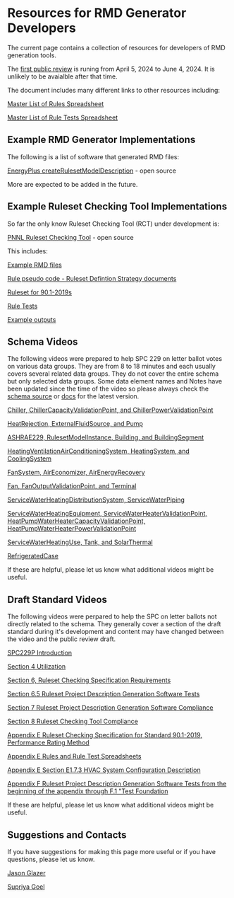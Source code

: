 # Resources for RMD Generator Developers

The current page contains a collection of resources for developers of RMD generation tools. 

The [first public review](https://osr.ashrae.org/Online-Comment-Database/ShowDoc2/Table/DocumentAttachments/FileName/4308-Std229P_1st_PPR_Draft_chair_approved.zip/download/false) is runing from April 5, 2024 to June 4, 2024. It is unlikely to be avaialble after that time.

The document includes many different links to other resources including:

[Master List of Rules Spreadsheet](https://1drv.ms/x/s!AoRQkE5gaWd5jSkkKuZMK2V81iVY?e=WZPW05)

[Master List of Rule Tests Spreadsheet](https://1drv.ms/x/s!AoRQkE5gaWd5jSkkKuZMK2V81iVY?e=WZPW05)


## Example RMD Generator Implementations

The following is a list of software that generated RMD files:

[EnergyPlus createRulesetModelDescription](https://github.com/JasonGlazer/createRulesetModelDescription) - open source

More are expected to be added in the future.

## Example Ruleset Checking Tool Implementations

So far the only know Ruleset Checking Tool (RCT) under development is:

[PNNL Ruleset Checking Tool](https://github.com/pnnl/ruleset-checking-tool) - open source

This includes:

[Example RMD files](https://github.com/pnnl/ruleset-checking-tool/tree/master/examples/chicago_demo)

[Rule pseudo code - Ruleset Defintion Strategy documents](https://github.com/pnnl/ruleset-checking-tool/blob/master/docs/_toc.md) 

[Ruleset for 90.1-2019s](https://github.com/pnnl/ruleset-checking-tool/tree/master/rct229/rulesets/ashrae9012019) 

[Rule Tests](https://github.com/pnnl/ruleset-checking-tool/tree/master/rct229/ruletest_engine/ruletest_jsons) 

[Example outputs](https://github.com/pnnl/ruleset-checking-tool/tree/develop/examples/output)




## Schema Videos

The following videos were prepared to help SPC 229 on letter ballot votes on various data groups. They are from 8 to 18 minutes and each usually covers several related data groups. They do not cover the entire schema but only selected data groups. Some data element names and Notes have been updated since the time of the video so please always check the [schema source](https://github.com/open229/ruleset-model-description-schema/tree/develop/schema-source) or [docs](https://github.com/open229/ruleset-model-description-schema/tree/develop/docs229) for the latest version.

[Chiller, ChillerCapacityValidationPoint, and ChillerPowerValidationPoint](https://www.youtube.com/watch?v=xKfrwOR8tuc)

[HeatRejection, ExternalFluidSource, and Pump](https://www.youtube.com/watch?v=PzUoA91W0Vg)

[ASHRAE229, RulesetModelInstance, Building, and BuildingSegment](https://www.youtube.com/watch?v=-ac52BoCBqM)

[HeatingVentilationAirConditioningSystem, HeatingSystem, and CoolingSystem](https://www.youtube.com/watch?v=1ym9LETGl2A)

[FanSystem, AirEconomizer, AirEnergyRecovery](https://www.youtube.com/watch?v=9FYNFtqF12w)

[Fan, FanOutputValidationPoint, and Terminal](https://www.youtube.com/watch?v=w6x2wrth3UE)

[ServiceWaterHeatingDistributionSystem, ServiceWaterPiping](https://www.youtube.com/watch?v=cTvBONDVsTg)

[ServiceWaterHeatingEquipment, ServiceWaterHeaterValidationPoint, HeatPumpWaterHeaterCapacityValidationPoint, HeatPumpWaterHeaterPowerValidationPoint](https://www.youtube.com/watch?v=jaaKRs_dkqE)

[ServiceWaterHeatingUse, Tank, and SolarThermal](https://www.youtube.com/watch?v=StL7Ghru1LM)

[RefrigeratedCase](https://www.youtube.com/watch?v=2BqN6Ss_Lms)

If these are helpful, please let us know what additional videos might be useful.

## Draft Standard Videos

The following videos were perpared to help the SPC on letter ballots not directly related to the schema. They generally cover a section of the draft standard during it's development and content may have changed between the video and the public review draft.

[SPC229P Introduction](https://www.youtube.com/watch?v=tws7ms0mKAM)

[Section 4 Utilization](https://www.youtube.com/watch?v=ceY5X60QQdk)

[Section 6, Ruleset Checking Specification Requirements](https://www.youtube.com/watch?v=vv0-nlQxoBo)

[Section 6.5 Ruleset Project Description Generation Software Tests](https://www.youtube.com/watch?v=uvByDUSZfWw)

[Section 7 Ruleset Project Description Generation Software Compliance](https://www.youtube.com/watch?v=RuvYd9qXqdk)

[Section 8 Ruleset Checking Tool Compliance](https://www.youtube.com/watch?v=0OuoE7u9r_s)

[Appendix E Ruleset Checking Specification for Standard 90.1-2019, Performance Rating Method](https://www.youtube.com/watch?v=pAcevlMLADA)

[Appendix E Rules and Rule Test Spreadsheets](https://www.youtube.com/watch?v=4q_fBZ1lrPI)

[Appendix E Section E1.7.3 HVAC System Configuration Description](https://www.youtube.com/watch?v=-2Enr6jgWkw)

[Appendix F Ruleset Project Description Generation Software Tests from the beginning of the appendix through F.1 "Test Foundation](https://www.youtube.com/watch?v=oXbFLA7PR58)

If these are helpful, please let us know what additional videos might be useful.


## Suggestions and Contacts

If you have suggestions for making this page more useful or if you have questions, please let us know.

[Jason Glazer](mailto:jglazer@gard.com)

[Supriya Goel](mailto:Supriya.Goel@pnnl.gov)


 
